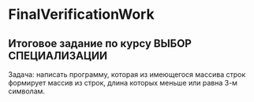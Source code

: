 # FinalVerificationWork
## Итоговое задание по курсу ВЫБОР СПЕЦИАЛИЗАЦИИ
Задача: написать программу, которая из имеющегося массива строк формирует массив из строк, длина которых меньше или равна 3-м символам.
